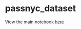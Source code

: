 # passnyc_dataset

View the main notebook [here](http://nbviewer.jupyter.org/github/mohanliu/passnyc_dataset/blob/master/passnyc.ipynb)
